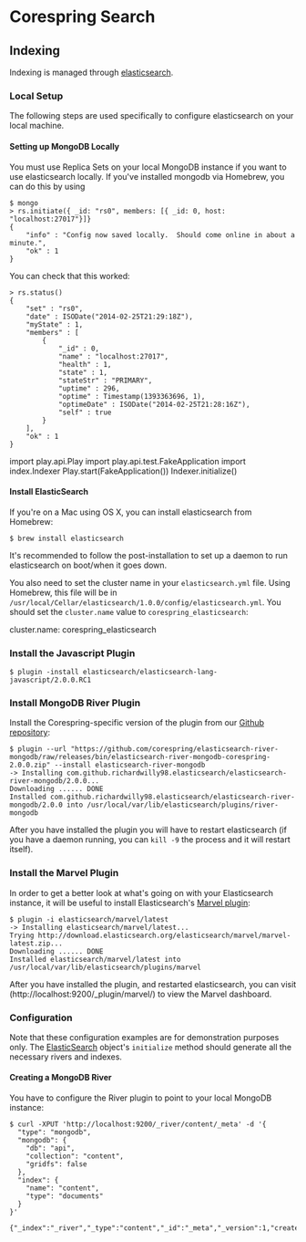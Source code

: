 # Corespring Search

## Indexing

Indexing is managed through [elasticsearch](http://www.elasticsearch.org/).

### Local Setup

The following steps are used specifically to configure elasticsearch on your local machine.

#### Setting up MongoDB Locally

You must use Replica Sets on your local MongoDB instance if you want to use elasticsearch locally. If you've installed mongodb via Homebrew, you can do this by using

    $ mongo
    > rs.initiate({ _id: "rs0", members: [{ _id: 0, host: "localhost:27017"}]}
    {
    	"info" : "Config now saved locally.  Should come online in about a minute.",
    	"ok" : 1
    }

You can check that this worked:

    > rs.status()
    {
    	"set" : "rs0",
    	"date" : ISODate("2014-02-25T21:29:18Z"),
    	"myState" : 1,
    	"members" : [
    		{
    			"_id" : 0,
    			"name" : "localhost:27017",
    			"health" : 1,
    			"state" : 1,
    			"stateStr" : "PRIMARY",
    			"uptime" : 296,
    			"optime" : Timestamp(1393363696, 1),
    			"optimeDate" : ISODate("2014-02-25T21:28:16Z"),
    			"self" : true
    		}
	    ],
    	"ok" : 1
    }
  

import play.api.Play
import play.api.test.FakeApplication
import index.Indexer
Play.start(FakeApplication())
Indexer.initialize()

#### Install ElasticSearch

If you're on a Mac using OS X, you can install elasticsearch from Homebrew:

    $ brew install elasticsearch

It's recommended to follow the post-installation to set up a daemon to run elasticsearch on boot/when it goes down.

You also need to set the cluster name in your `elasticsearch.yml` file. Using Homebrew, this file will be in
`/usr/local/Cellar/elasticsearch/1.0.0/config/elasticsearch.yml`. You should set the `cluster.name` value to
`corespring_elasticsearch`:

  cluster.name: corespring_elasticsearch


### Install the Javascript Plugin

    $ plugin -install elasticsearch/elasticsearch-lang-javascript/2.0.0.RC1


### Install MongoDB River Plugin

Install the Corespring-specific version of the plugin from our [Github repository](https://github.com/corespring/elasticsearch-river-monogdb):

    $ plugin --url "https://github.com/corespring/elasticsearch-river-mongodb/raw/releases/bin/elasticsearch-river-mongodb-corespring-2.0.0.zip" --install elasticsearch-river-mongodb
    -> Installing com.github.richardwilly98.elasticsearch/elasticsearch-river-mongodb/2.0.0...
    Downloading ...... DONE
    Installed com.github.richardwilly98.elasticsearch/elasticsearch-river-mongodb/2.0.0 into /usr/local/var/lib/elasticsearch/plugins/river-mongodb

After you have installed the plugin you will have to restart elasticsearch (if you have a daemon running, you can `kill -9` the process and it will restart itself).


### Install the Marvel Plugin

In order to get a better look at what's going on with your Elasticsearch instance, it will be useful to install Elasticsearch's [Marvel plugin](http://www.elasticsearch.org/guide/en/marvel/current/):

    $ plugin -i elasticsearch/marvel/latest
    -> Installing elasticsearch/marvel/latest...
    Trying http://download.elasticsearch.org/elasticsearch/marvel/marvel-latest.zip...
    Downloading ...... DONE
    Installed elasticsearch/marvel/latest into /usr/local/var/lib/elasticsearch/plugins/marvel

After you have installed the plugin, and restarted elasticsearch, you can visit (http://localhost:9200/_plugin/marvel/) to view the Marvel dashboard.


### Configuration

Note that these configuration examples are for demonstration purposes only. The [ElasticSearch](Indexer.scala) object's `initialize` method should generate all the necessary rivers and indexes.

#### Creating a MongoDB River

You have to configure the River plugin to point to your local MongoDB instance:

    $ curl -XPUT 'http://localhost:9200/_river/content/_meta' -d '{
      "type": "mongodb", 
      "mongodb": { 
        "db": "api", 
        "collection": "content", 
        "gridfs": false
      }, 
      "index": { 
        "name": "content", 
        "type": "documents" 
      }
    }'
    
    {"_index":"_river","_type":"content","_id":"_meta","_version":1,"created":true}
